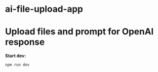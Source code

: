 # ai-file-upload-app

# Upload files and prompt for OpenAI response

**Start dev:**

```
npm run dev
```
